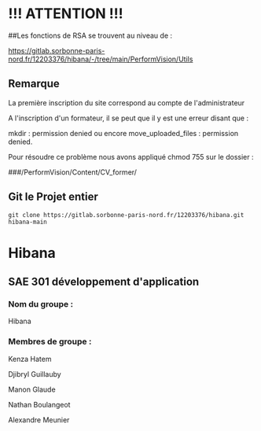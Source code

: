 # !!! ATTENTION !!!

##Les fonctions de RSA se trouvent au niveau de :

https://gitlab.sorbonne-paris-nord.fr/12203376/hibana/-/tree/main/PerformVision/Utils

## Remarque 

La première inscription du site correspond au compte de l'administrateur

A l'inscription d'un formateur, il se peut que il y est une erreur disant que : 

mkdir : permission denied ou encore move_uploaded_files : permission denied.

Pour résoudre ce problème nous avons appliqué chmod 755 sur le dossier :

###/PerformVision/Content/CV_former/


## Git le Projet entier
```
git clone https://gitlab.sorbonne-paris-nord.fr/12203376/hibana.git hibana-main
```
# Hibana
## SAE 301 développement d'application 
### Nom du groupe : 
Hibana
### Membres de groupe : 
Kenza Hatem

Djibryl Guillauby

Manon Glaude 

Nathan Boulangeot 

Alexandre Meunier

